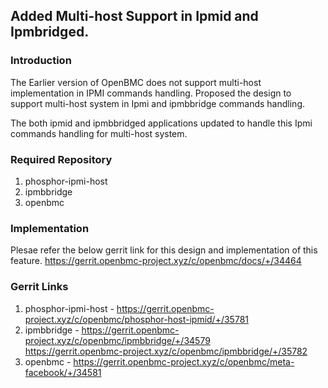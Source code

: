 ## Added Multi-host Support in Ipmid and Ipmbridged.

### Introduction

The Earlier version of OpenBMC does not support multi-host implementation in
IPMI commands handling. Proposed the design to support multi-host system in
Ipmi and ipmbbridge commands handling.

The both ipmid and ipmbbridged applications updated to handle this Ipmi commands
handling for multi-host system. 

### Required Repository

1. phosphor-ipmi-host
2. ipmbbridge
3. openbmc

### Implementation

Plesae refer the below gerrit link for this design and implementation of this feature.
https://gerrit.openbmc-project.xyz/c/openbmc/docs/+/34464 

### Gerrit Links

1. phosphor-ipmi-host - https://gerrit.openbmc-project.xyz/c/openbmc/phosphor-host-ipmid/+/35781
2. ipmbbridge         - https://gerrit.openbmc-project.xyz/c/openbmc/ipmbbridge/+/34579 <br/>
                        https://gerrit.openbmc-project.xyz/c/openbmc/ipmbbridge/+/35782
3. openbmc            - https://gerrit.openbmc-project.xyz/c/openbmc/meta-facebook/+/34581
